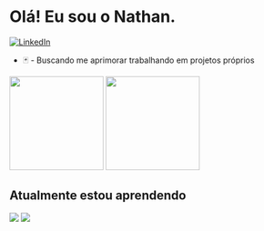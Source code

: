 # Olá! Eu sou o Nathan.
[![LinkedIn](https://img.shields.io/badge/LinkedIn-0077B5?style=for-the-badge&logo=linkedin&logoColor=white)](https://www.linkedin.com/in/nathan-paravidini/)
*  🃏 - Buscando me aprimorar trabalhando em projetos próprios
<div>
  <img height="165em" src="https://github-readme-stats.vercel.app/api?username=nathanlafere&show_icons=true&theme=dark&include_all_commits=true&&title_color=79FE96&border_color=79FE96&height=300" />
  <img height="165em" src="https://github-readme-stats.vercel.app/api/top-langs/?username=nathanlafere&layout=compact&langs_count=10&theme=dark&title_color=79FE96&border_color=79FE96" />
</div>

## Atualmente estou aprendendo
<div style="display: inline_block">
  <img src="https://img.shields.io/badge/Python-14354C?style=for-the-badge&logo=python&logoColor=white">
  <img src="https://img.shields.io/badge/JavaScript-F7DF1E?style=for-the-badge&logo=javascript&logoColor=black)">
</div>

 
